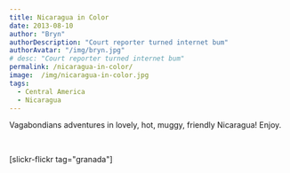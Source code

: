 ```yaml
---
title: Nicaragua in Color
date: 2013-08-10
author: "Bryn"
authorDescription: "Court reporter turned internet bum"
authorAvatar: "/img/bryn.jpg"
# desc: "Court reporter turned internet bum"
permalink: /nicaragua-in-color/
image:  /img/nicaragua-in-color.jpg
tags:
  - Central America
  - Nicaragua
---
```

Vagabondians adventures in lovely, hot, muggy, friendly Nicaragua! Enjoy.

&nbsp;

[slickr-flickr tag="granada"]